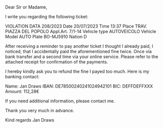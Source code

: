 Dear Sir or Madame,

I write you regarding the following ticket:

VIOLATION DATA 208/2023
Date	20/07/2023
Time	13:37
Place	TRAV. PIAZZA DEL POPOLO
Appl.Art.	7/1-14
Vehicle type	AUTOVEICOLO
Vehicle Model	AUTO
Plate	BO-MJ5910
Nation	D

After receiving a reminder to pay another ticket I thought I already paid, I noticed, that I accidentally paid the aforementioned fine twice. Once via bank transfer and a second time via your online service. Please refer to the attached receipt for confirmation of the payments.

I hereby kindly ask you to refund the fine I payed too much. 
Here is my banking contact:

Name: Jan Draws
IBAN: DE78500240241024942101
BIC: DEFFDEFFXXX
Amount: 112,28€

If you need additional information, please contact me.

Thank you very much in advance.

Kind regards 
Jan Draws